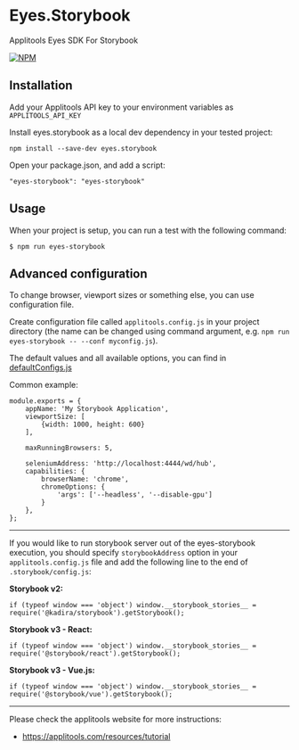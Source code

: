 # Eyes.Storybook

Applitools Eyes SDK For Storybook

[![NPM](https://nodei.co/npm/eyes.storybook.png?compact=true)](https://www.npmjs.com/package/eyes.storybook)

## Installation

Add your Applitools API key to your environment variables as `APPLITOOLS_API_KEY`

Install eyes.storybook as a local dev dependency in your tested project:

    npm install --save-dev eyes.storybook 

Open your package.json, and add a script:

    "eyes-storybook": "eyes-storybook"

## Usage

When your project is setup, you can run a test with the following command:

```
$ npm run eyes-storybook
```

## Advanced configuration

To change browser, viewport sizes or something else, you can use configuration file.

Create configuration file called `applitools.config.js` in your project directory (the name can be changed using command argument, e.g. `npm run eyes-storybook -- --conf myconfig.js`).

The default values and all available options, you can find in [defaultConfigs.js](src/defaultConfigs.js)

Common example:

    module.exports = {
        appName: 'My Storybook Application',
        viewportSize: [
            {width: 1000, height: 600}
        ],
        
        maxRunningBrowsers: 5,

        seleniumAddress: 'http://localhost:4444/wd/hub',
        capabilities: {
            browserName: 'chrome',
            chromeOptions: {
                'args': ['--headless', '--disable-gpu']
            }
        },
    };

---

If you would like to run storybook server out of the eyes-storybook execution, you should specify `storybookAddress` option in your `applitools.config.js` file and add the following line to the end of `.storybook/config.js`:

**Storybook v2:**

    if (typeof window === 'object') window.__storybook_stories__ = require('@kadira/storybook').getStorybook();

**Storybook v3 - React:**

    if (typeof window === 'object') window.__storybook_stories__ = require('@storybook/react').getStorybook();

**Storybook v3 - Vue.js:**

    if (typeof window === 'object') window.__storybook_stories__ = require('@storybook/vue').getStorybook();

---

Please check the applitools website for more instructions:

- https://applitools.com/resources/tutorial

